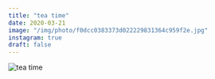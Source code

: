 ```yaml
---
title: "tea time"
date: 2020-03-21
image: "/img/photo/f0dcc0383373d022229831364c959f2e.jpg"
instagram: true
draft: false
---
```


![tea time](/img/photo/f0dcc0383373d022229831364c959f2e.jpg)
